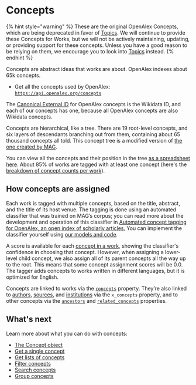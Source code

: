 # Concepts

{% hint style="warning" %}
These are the original OpenAlex Concepts, which are being deprecated in favor of [Topics](../topics/README.md). We will continue to provide these Concepts for Works, but we will not be actively maintaining, updating, or providing support for these concepts. Unless you have a good reason to be relying on them, we encourage you to look into [Topics](../topics/README.md) instead.
{% endhint %}

Concepts are abstract ideas that works are about. OpenAlex indexes about 65k concepts.

* Get all the concepts used by OpenAlex:\
  [`https://api.openalex.org/concepts`](https://api.openalex.org/concepts)

The [Canonical External ID](../../how-to-use-the-api/get-single-entities/#canonical-external-ids) for OpenAlex concepts is the Wikidata ID, and each of our concepts has one, because all OpenAlex concepts are also Wikidata concepts.

Concepts are hierarchical, like a tree. There are 19 root-level concepts, and six layers of descendants branching out from them, containing about 65 thousand concepts all told. This concept tree is a modified version of [the one created by MAG](https://arxiv.org/abs/1805.12216).

You can view all the concepts and their position in the tree [as a spreadsheet here](https://docs.google.com/spreadsheets/d/1LBFHjPt4rj\_9r0t0TTAlT68NwOtNH8Z21lBMsJDMoZg/edit#gid=1473310811). About 85% of works are tagged with at least one concept (here's the [breakdown of concept counts per work](https://docs.google.com/spreadsheets/d/17DoJjyl1XVNZdVWs7fUy91z69U2tD8qtnBsaqJ-Zigo/edit#gid=0)).

## How concepts are assigned

Each work is tagged with multiple concepts, based on the title, abstract, and the title of its host venue. The tagging is done using an automated classifier that was trained on MAG’s corpus; you can read more about the development and operation of this classifier in [Automated concept tagging for OpenAlex, an open index of scholarly articles.](https://docs.google.com/document/d/1OgXSLriHO3Ekz0OYoaoP\_h0sPcuvV4EqX7VgLLblKe4/edit) You can implement the classifier yourself using [our models and code](https://github.com/ourresearch/openalex-concept-tagging).

A score is available for each [concept in a work](../works/work-object/#concepts), showing the classifier's confidence in choosing that concept. However, when assigning a lower-level child concept, we also assign all of its parent concepts all the way up to the root. This means that some concept assignment scores will be 0.0. The tagger adds concepts to works written in different languages, but it is optimized for English.

Concepts are linked to works via the [`concepts`](../works/work-object/#concepts) property. They’re also linked to [authors](../authors/author-object.md), [sources](../sources/sources-object.md), and [institutions](../institutions/institution-object.md) via the `x_concepts` property, and to other concepts via the [`ancestors`](concept-object.md#ancestors) and [`related_concepts`](concept-object.md#related\_concepts) properties.

## What's next

Learn more about what you can do with concepts:

* [The Concept object](concept-object.md)
* [Get a single concept](get-a-single-concept.md)
* [Get lists of concepts](get-lists-of-concepts.md)
* [Filter concepts](filter-concepts.md)
* [Search concepts](search-concepts.md)
* [Group concepts](group-concepts.md)
